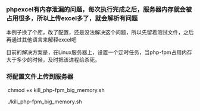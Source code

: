 ### phpexcel有内存泄漏的问题，每次执行完成之后，服务器内存就会被占用很多，所以上传excel多了，就会解析有问题



本例子换了个库，改了配置，还是没法解决这个问题，所以先留着测试文件，之后再通过其他语言来解释excel吧



目前的解决方案是，在Linux服务器上，设置一个定时任务，当php-fpm占用内存大于多少的时候，及时把该进程给杀死。



### 将配置文件上传到服务器

​	chmod  +x  kill_php-fpm_big_memory.sh

​	./kill_php-fpm_big_memory.sh